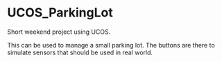 # UCOS_ParkingLot

Short weekend project using UCOS.

This can be used to manage a small parking lot. The buttons are there to simulate sensors that should be used in real world.

